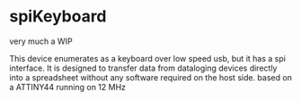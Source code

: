 # spiKeyboard
very much a WIP

This device enumerates as a keyboard over low speed usb, but it has a spi interface. It is designed to transfer data from dataloging devices directly into a spreadsheet without any software required on the host side. based on a ATTINY44 running on 12 MHz
